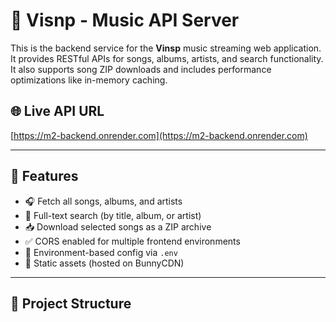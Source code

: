 # 🎵 Visnp - Music API Server

This is the backend service for the **Vinsp** music streaming web application. It provides RESTful APIs for songs, albums, artists, and search functionality. It also supports song ZIP downloads and includes performance optimizations like in-memory caching.

## 🌐 Live API URL

[https://m2-backend.onrender.com](https://m2-backend.onrender.com)

---

## 🚀 Features

- 🎧 Fetch all songs, albums, and artists
- 🔎 Full-text search (by title, album, or artist)
- 📥 Download selected songs as a ZIP archive
- ✅ CORS enabled for multiple frontend environments
- 🔐 Environment-based config via `.env`
- 📁 Static assets (hosted on BunnyCDN)

---

## 📁 Project Structure

